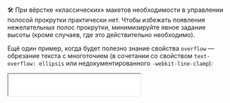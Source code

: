 🛠 При вёрстке «классических» макетов необходимости в управлении полосой прокрутки практически нет. Чтобы избежать появления нежелательных полос прокрутки, минимизируйте явное задание высоты (кроме случаев, где это действительно необходимо).

Ещё один пример, когда будет полезно знание свойства `overflow` — обрезание текста с многоточием (в сочетании со свойством `text-overflow: ellipsis` или недокументированного `-webkit-line-clamp`):

<iframe title="Многоточие" src="../demos/ellipsis/" height="50"></iframe>
